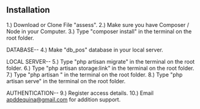 ## Installation

1.) Download or Clone File "assess".
2.) Make sure you have Composer / Node in your Computer.
3.) Type "composer install" in the terminal on the root folder.

DATABASE--
4.) Make "db_pos" database in your local server.

LOCAL SERVER--
5.) Type "php artisan migrate" in the terminal on the root folder.
6.) Type "php artisan storage:link" in the terminal on the root folder.
7.) Type "php artisan " in the terminal on the root folder.
8.) Type "php artisan serve" in the terminal on the root folder.

AUTHENTICATION--
9.) Register access details.
10.) Email apddequina@gmail.com for addition support.

##
